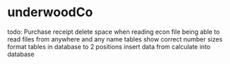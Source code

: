 # underwoodCo
todo:
Purchase receipt
delete space when reading econ file
being able to read files from anywhere and any name
tables show correct number sizes
format tables in database to 2 positions
insert data from calculate into database
